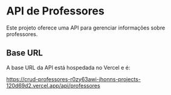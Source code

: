 # API de Professores

Este projeto oferece uma API para gerenciar informações sobre professores.

## Base URL
A base URL da API está hospedada no Vercel e é:

https://crud-professores-r0zy63awi-jhonns-projects-120d69d2.vercel.app/api/professores
